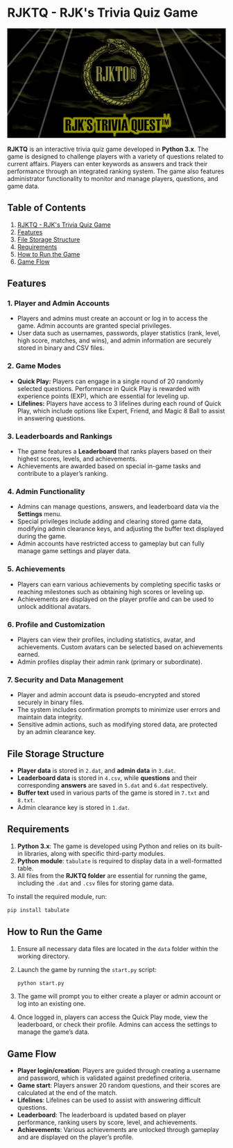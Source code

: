 # RJKTQ - RJK's Trivia Quiz Game

<p align="center">
  <img src="https://github.com/rishn/RJKTQ/blob/master/RJKTQ/Banner.png?raw=true" alt="Banner" />
</p>

**RJKTQ** is an interactive trivia quiz game developed in **Python 3.x**. The game is designed to challenge players with a variety of questions related to current affairs. Players can enter keywords as answers and track their performance through an integrated ranking system. The game also features administrator functionality to monitor and manage players, questions, and game data.

## Table of Contents

1. [RJKTQ - RJK's Trivia Quiz Game](#rjktq---rjks-trivia-quiz-game)
2. [Features](#features)
3. [File Storage Structure](#file-storage-structure)
4. [Requirements](#requirements)
5. [How to Run the Game](#how-to-run-the-game)
6. [Game Flow](#game-flow)

## Features

### 1. **Player and Admin Accounts**
   - Players and admins must create an account or log in to access the game. Admin accounts are granted special privileges.
   - User data such as usernames, passwords, player statistics (rank, level, high score, matches, and wins), and admin information are securely stored in binary and CSV files.
   
### 2. **Game Modes**
   - **Quick Play:** Players can engage in a single round of 20 randomly selected questions. Performance in Quick Play is rewarded with experience points (EXP), which are essential for leveling up.
   - **Lifelines:** Players have access to 3 lifelines during each round of Quick Play, which include options like Expert, Friend, and Magic 8 Ball to assist in answering questions.

### 3. **Leaderboards and Rankings**
   - The game features a **Leaderboard** that ranks players based on their highest scores, levels, and achievements.
   - Achievements are awarded based on special in-game tasks and contribute to a player’s ranking.

### 4. **Admin Functionality**
   - Admins can manage questions, answers, and leaderboard data via the **Settings** menu.
   - Special privileges include adding and clearing stored game data, modifying admin clearance keys, and adjusting the buffer text displayed during the game.
   - Admin accounts have restricted access to gameplay but can fully manage game settings and player data.

### 5. **Achievements**
   - Players can earn various achievements by completing specific tasks or reaching milestones such as obtaining high scores or leveling up.
   - Achievements are displayed on the player profile and can be used to unlock additional avatars.

### 6. **Profile and Customization**
   - Players can view their profiles, including statistics, avatar, and achievements. Custom avatars can be selected based on achievements earned.
   - Admin profiles display their admin rank (primary or subordinate).

### 7. **Security and Data Management**
   - Player and admin account data is pseudo-encrypted and stored securely in binary files.
   - The system includes confirmation prompts to minimize user errors and maintain data integrity.
   - Sensitive admin actions, such as modifying stored data, are protected by an admin clearance key.

## File Storage Structure
   - **Player data** is stored in `2.dat`, and **admin data** in `3.dat`.
   - **Leaderboard data** is stored in `4.csv`, while **questions** and their corresponding **answers** are saved in `5.dat` and `6.dat` respectively.
   - **Buffer text** used in various parts of the game is stored in `7.txt` and `8.txt`.
   - Admin clearance key is stored in `1.dat`.

## Requirements

1. **Python 3.x**: The game is developed using Python and relies on its built-in libraries, along with specific third-party modules.
2. **Python module**: `tabulate` is required to display data in a well-formatted table.
3. All files from the **RJKTQ folder** are essential for running the game, including the `.dat` and `.csv` files for storing game data.

To install the required module, run:
  ```bash
  pip install tabulate
  ```

## How to Run the Game

1. Ensure all necessary data files are located in the `data` folder within the working directory.
2. Launch the game by running the `start.py` script:

    ```bash
    python start.py
    ```
3. The game will prompt you to either create a player or admin account or log into an existing one.
4. Once logged in, players can access the Quick Play mode, view the leaderboard, or check their profile. Admins can access the settings to manage the game’s data.

## Game Flow

- **Player login/creation**: Players are guided through creating a username and password, which is validated against predefined criteria.
- **Game start**: Players answer 20 random questions, and their scores are calculated at the end of the match.
- **Lifelines**: Lifelines can be used to assist with answering difficult questions.
- **Leaderboard**: The leaderboard is updated based on player performance, ranking users by score, level, and achievements.
- **Achievements**: Various achievements are unlocked through gameplay and are displayed on the player’s profile.
